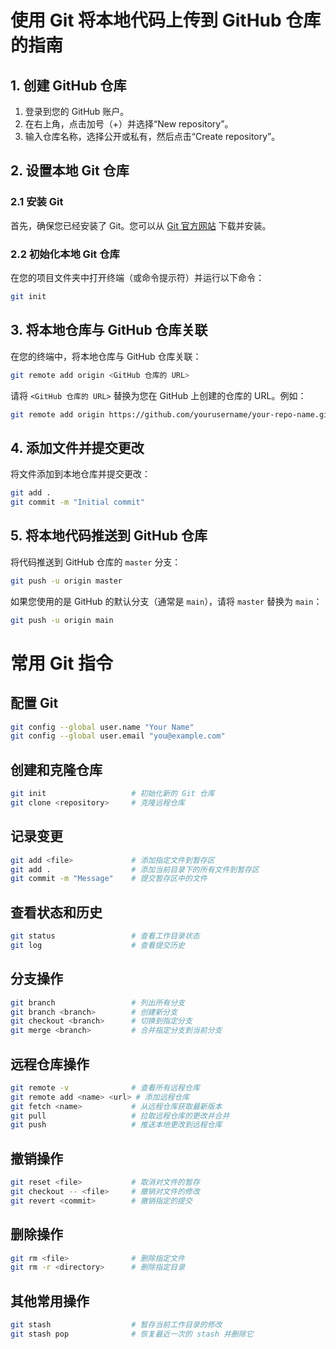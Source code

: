 # 使用 Git 将本地代码上传到 GitHub 仓库的指南

## 1. 创建 GitHub 仓库

1. 登录到您的 GitHub 账户。
2. 在右上角，点击加号（+）并选择“New repository”。
3. 输入仓库名称，选择公开或私有，然后点击“Create repository”。

## 2. 设置本地 Git 仓库

### 2.1 安装 Git

首先，确保您已经安装了 Git。您可以从 [Git 官方网站](https://git-scm.com/) 下载并安装。

### 2.2 初始化本地 Git 仓库

在您的项目文件夹中打开终端（或命令提示符）并运行以下命令：

```bash
git init
```

## 3. 将本地仓库与 GitHub 仓库关联

在您的终端中，将本地仓库与 GitHub 仓库关联：

```bash
git remote add origin <GitHub 仓库的 URL>
```

请将 `<GitHub 仓库的 URL>` 替换为您在 GitHub 上创建的仓库的 URL。例如：

```bash
git remote add origin https://github.com/yourusername/your-repo-name.git
```

## 4. 添加文件并提交更改

将文件添加到本地仓库并提交更改：

```bash
git add .
git commit -m "Initial commit"
```

## 5. 将本地代码推送到 GitHub 仓库

将代码推送到 GitHub 仓库的 `master` 分支：

```bash
git push -u origin master
```

如果您使用的是 GitHub 的默认分支（通常是 `main`），请将 `master` 替换为 `main`：

```bash
git push -u origin main
```

# 常用 Git 指令

## 配置 Git

```bash
git config --global user.name "Your Name"
git config --global user.email "you@example.com"
```

## 创建和克隆仓库

```bash
git init                   # 初始化新的 Git 仓库
git clone <repository>     # 克隆远程仓库
```

## 记录变更

```bash
git add <file>             # 添加指定文件到暂存区
git add .                  # 添加当前目录下的所有文件到暂存区
git commit -m "Message"    # 提交暂存区中的文件
```

## 查看状态和历史

```bash
git status                 # 查看工作目录状态
git log                    # 查看提交历史
```

## 分支操作

```bash
git branch                 # 列出所有分支
git branch <branch>        # 创建新分支
git checkout <branch>      # 切换到指定分支
git merge <branch>         # 合并指定分支到当前分支
```

## 远程仓库操作

```bash
git remote -v              # 查看所有远程仓库
git remote add <name> <url> # 添加远程仓库
git fetch <name>           # 从远程仓库获取最新版本
git pull                   # 拉取远程仓库的更改并合并
git push                   # 推送本地更改到远程仓库
```

## 撤销操作

```bash
git reset <file>           # 取消对文件的暂存
git checkout -- <file>     # 撤销对文件的修改
git revert <commit>        # 撤销指定的提交
```

## 删除操作

```bash
git rm <file>              # 删除指定文件
git rm -r <directory>      # 删除指定目录
```

## 其他常用操作

```bash
git stash                  # 暂存当前工作目录的修改
git stash pop              # 恢复最近一次的 stash 并删除它
```
